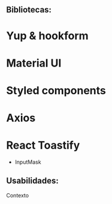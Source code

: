 ## Bibliotecas:
# Yup & hookform
# Material UI
# Styled components 
# Axios
# React Toastify
- InputMask
 
## Usabilidades:
Contexto
